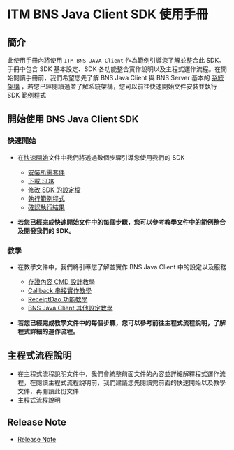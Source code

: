 # ITM BNS Java Client SDK 使用手冊

## 簡介

此使用手冊內將使用 `ITM BNS JAVA Client` 作為範例引導您了解並整合此 SDK。手冊中包含 SDK 基本設定、SDK 各功能整合實作說明以及主程式運作流程。在開始閱讀手冊前，我們希望您先了解 BNS Java Client 與 BNS Server 基本的 [系統架構](https://github.com/itrustmachines/itm-spo-sdk-doc) ，若您已經閱讀過並了解系統架構，您可以前往快速開始文件安裝並執行 SDK 範例程式

## 開始使用 BNS Java Client SDK

### 快速開始

- 在[快速開始](itm-bns-sample/doc/quick_start_zh.md)文件中我們將透過數個步驟引導您使用我們的 SDK
  - [安裝所需套件](itm-bns-sample/doc/quick_start_zh.md#1-安裝所需套件)
  - [下載 SDK](itm-bns-sample/doc/quick_start_zh.md#2-下載-sdk)
  - [修改 SDK 的設定檔](itm-bns-sample/doc/quick_start_zh.md#3-修改-sdk-設定檔)
  - [執行範例程式](itm-bns-sample/doc/quick_start_zh.md#4-執行範例程式)
  - [確認執行結果](itm-bns-sample/doc/quick_start_zh.md#5-確認執行結果)

- **若您已經完成快速開始文件中的每個步驟，您可以參考教學文件中的範例整合及開發我們的 SDK。**

### 教學

- 在教學文件中，我們將引導您了解並實作 BNS Java Client 中的設定以及服務
  - [存證內容 CMD 設計教學](itm-bns-sample/doc/cmd_zh.md)
  - [Callback 串接實作教學](itm-bns-sample/doc/callback_zh.md)
  - [ReceiptDao 功能教學](itm-bns-sample/doc/receiptDao_zh.md)
  - [BNS Java Client 其他設定教學](itm-bns-sample/doc/other_setting_zh.md)

- **若您已經完成教學文件中的每個步驟，您可以參考前往主程式流程說明，了解程式詳細的運作流程。**

## 主程式流程說明

- 在主程式流程說明文件中，我們會統整前面文件的內容並詳細解釋程式運作流程，在閱讀主程式流程說明前，我們建議您先閱讀完前面的快速開始以及教學文件，再閱讀此份文件
- [主程式流程說明](itm-bns-sample/doc/summary_zh.md)

## Release Note
- [Release Note](itm-bns-sample/doc/release_note.md)